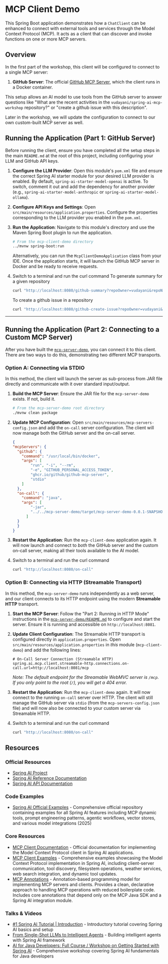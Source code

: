 # MCP Client Demo

This Spring Boot application demonstrates how a `ChatClient` can be enhanced to connect with external tools and services through the Model Context Protocol (MCP). It acts as a client that can discover and invoke functions on one or more MCP servers.

## Overview

In the first part of the workshop, this client will be configured to connect to a single MCP server:

1.  **GitHub Server**: The official [GitHub MCP Server](https://github.com/github/github-mcp-server), which the client runs in a Docker container.

This setup allows an AI model to use tools from the GitHub server to answer questions like "What are the recent activities in the `vudayani/spring-ai-mcp-workshop` repository?" or "create a github issue with this description".

Later in the workshop, we will update the configuration to connect to our own custom-built MCP server as well.

## Running the Application (Part 1: GitHub Server)

Before running the client, ensure you have completed all the setup steps in the main `README.md` at the root of this project, including configuring your LLM and GitHub API keys.

1.  **Configure the LLM Provider**: Open this module's `pom.xml` file and ensure the correct Spring AI starter module for your desired LLM provider is enabled. By default, `spring-ai-starter-model-openai` is active. To switch, comment it out and add the dependency for another provider (e.g., `spring-ai-starter-model-anthropic` or `spring-ai-starter-model-ollama`).

2.  **Configure API Keys and Settings**: Open `src/main/resources/application.properties`. Configure the properties corresponding to the LLM provider you enabled in the `pom.xml`.

3.  **Run the Application**: Navigate to this module's directory and use the Maven Spring Boot plugin to run the application.

    ```bash
    # From the mcp-client-demo directory
    ../mvnw spring-boot:run
    ```

    Alternatively, you can run the `McpClientDemoApplication` class from your IDE. Once the application starts, it will launch the GitHub MCP server in Docker and be ready to receive requests.

4. Switch to a terminal and run the curl command
    To generate summary for a given repository
    ```bash
    curl "http://localhost:8080/github-summary?repoOwner=vudayani&repoName=spring-ai-mcp-workshop"
    ```

    To create a github issue in a repository
    ```bash
    curl "http://localhost:8080/github-create-issue?repoOwner=vudayani&repoName=spring-ai-mcp-workshop"
    ```

---

## Running the Application (Part 2: Connecting to a Custom MCP Server)

After you have built the [`mcp-server-demo`](https://github.com/vudayani/spring-ai-mcp-workshop/tree/main/mcp-server-demo), you can connect it to this client. There are two ways to do this, demonstrating two different MCP transports.

### Option A: Connecting via STDIO

In this method, the client will launch the server as sub-process from JAR file directly and communicate with it over standard input/output.

1.  **Build the MCP Server**: Ensure the JAR file for the `mcp-server-demo` exists. If not, build it.
    ```bash
    # From the mcp-server-demo root directory
    ./mvnw clean package
    ```

2.  **Update MCP Configuration**: Open `src/main/resources/mcp-servers-config.json` and add the `on-call` server configuration. The client will now manage both the GitHub server and the on-call server.

    ```json
    {
    "mcpServers": {
      "github": {
        "command": "/usr/local/bin/docker",
        "args": [
            "run", "-i", "--rm",
            "-e", "GITHUB_PERSONAL_ACCESS_TOKEN",
            "ghcr.io/github/github-mcp-server",
            "stdio"
        ]
      },
      "on-call": {
        "command": "java",
        "args": [
            "-jar",
            "../../mcp-server-demo/target/mcp-server-demo-0.0.1-SNAPSHOT.jar"
          ]
      }
      }
    }
    ```

3.  **Restart the Application**: Run the `mcp-client-demo` application again. It will now launch and connect to 
*both* the GitHub server and the custom on-call server, making all their tools available to the AI model.

4. Switch to a terminal and run the curl command
    ```bash
    curl "http://localhost:8080/on-call"
    ```

### Option B: Connecting via HTTP (Streamable Transport)

In this method, the `mcp-server-demo` runs independently as a web server, and our client connects to its HTTP endpoint using the modern **Streamable HTTP** transport.

1.  **Start the MCP Server**: Follow the "Part 2: Running in HTTP Mode" instructions in the [`mcp-server-demo/README.md`](https://github.com/vudayani/spring-ai-mcp-workshop/blob/main/mcp-server-demo/README.md) to configure and start the server. Ensure it is running and accessible on `http://localhost:8081`.

2.  **Update Client Configuration**: The Streamable HTTP transport is configured directly in `application.properties`. Open `src/main/resources/application.properties` in *this* module (`mcp-client-demo`) and add the following lines:

    ```properties
    # On-Call Server Connection (Streamable HTTP)
    spring.ai.mcp.client.streamable-http.connections.on-call.url=http://localhost:8081/mcp
    ```
    *Note: The default endpoint for the Streamable WebMVC server is `/mcp`. If you only point to the root (`/`), you will get a 404 error.*

3.  **Restart the Application**: Run the `mcp-client-demo` again. It will now connect to the running `on-call` server over HTTP. The client will still manage the GitHub server via `stdio` (from the `mcp-servers-config.json` file) and will now also be connected to your custom server via Streamable HTTP.

4. Switch to a terminal and run the curl command
    ```bash
    curl "http://localhost:8080/on-call"
    ```

## Resources

### Official Resources
- [Spring AI Project](https://spring.io/projects/spring-ai)
- [Spring AI Reference Documentation](https://docs.spring.io/spring-ai/reference/)
- [Spring AI API Documentation](https://docs.spring.io/spring-ai/docs/1.0.0-SNAPSHOT/api/)

### Code Examples

- [Spring AI Official Examples](https://github.com/spring-projects/spring-ai-examples) - Comprehensive official repository containing examples for all Spring AI features including MCP dynamic tools, prompt engineering patterns, agentic workflows, vector stores, and various model integrations (2025)

### Core Resources
- [MCP Client Documentation](https://docs.spring.io/spring-ai/reference/api/clients/mcp-client.html) - Official documentation for implementing the Model Context Protocol client in Spring AI applications.
- [MCP Client Examples](https://github.com/spring-projects/spring-ai-examples/tree/main/model-context-protocol) - Comprehensive examples showcasing the Model Context Protocol implementation in Spring AI, including client-server communication, tool discovery, filesystem operations, weather services, web search integration, and dynamic tool updates.
- [MCP Annotations](https://github.com/spring-ai-community/mcp-annotations) - Annotation-based programming model for implementing MCP servers and clients. Provides a clean, declarative approach to handling MCP operations with reduced boilerplate code. Includes core annotations that depend only on the MCP Java SDK and a Spring AI integration module.

### Talks & Videos
- [#1 Spring AI Tutorial | Introduction](https://www.youtube.com/watch?v=4nBG848oArI) - Introductory tutorial covering Spring AI basics and setup
- [From Single-Shot LLMs to Intelligent Agents](https://www.youtube.com/watch?v=l38CPjOYsHk) - Building intelligent agents with Spring AI framework
- [AI for Java Developers: Full Course / Workshop on Getting Started with Spring AI](https://www.youtube.com/watch?v=FzLABAppJfM) - Comprehensive workshop covering Spring AI fundamentals for Java developers